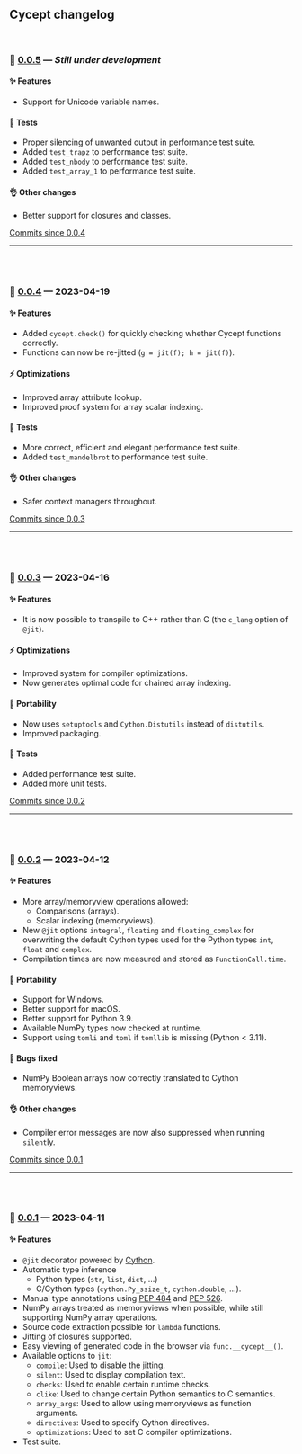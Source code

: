 ## Cycept changelog

<br/>

### 🚀 [0.0.5](https://github.com/jmd-dk/cycept/releases/tag/v0.0.5) — *Still under development*

#### ✨ Features
- Support for Unicode variable names.

#### 🤖 Tests
- Proper silencing of unwanted output in performance test suite.
- Added `test_trapz` to performance test suite.
- Added `test_nbody` to performance test suite.
- Added `test_array_1` to performance test suite.

#### 👌 Other changes
- Better support for closures and classes.

[Commits since 0.0.4](https://github.com/jmd-dk/cycept/compare/v0.0.4...main)

---
<br/><br/>


### 🚀 [0.0.4](https://github.com/jmd-dk/cycept/releases/tag/v0.0.4) — 2023-04-19

#### ✨ Features
- Added `cycept.check()` for quickly checking
  whether Cycept functions correctly.
- Functions can now be re-jitted (`g = jit(f); h = jit(f)`).

#### ⚡ Optimizations
- Improved array attribute lookup.
- Improved proof system for array scalar indexing.

#### 🤖 Tests
- More correct, efficient and elegant performance test suite.
- Added `test_mandelbrot` to performance test suite.

#### 👌 Other changes
- Safer context managers throughout.

[Commits since 0.0.3](https://github.com/jmd-dk/cycept/compare/v0.0.3...v0.0.4)

---
<br/><br/>


### 🚀 [0.0.3](https://github.com/jmd-dk/cycept/releases/tag/v0.0.3) — 2023-04-16

#### ✨ Features
- It is now possible to transpile to C++ rather than C
  (the `c_lang` option of `@jit`).

#### ⚡ Optimizations
- Improved system for compiler optimizations.
- Now generates optimal code for chained array indexing.

#### 🔧 Portability
- Now uses `setuptools` and `Cython.Distutils` instead of `distutils`.
- Improved packaging.

#### 🤖 Tests
- Added performance test suite.
- Added more unit tests.

[Commits since 0.0.2](https://github.com/jmd-dk/cycept/compare/v0.0.2...v0.0.3)

---
<br/><br/>


### 🚀 [0.0.2](https://github.com/jmd-dk/cycept/releases/tag/v0.0.2) — 2023-04-12

#### ✨ Features
- More array/memoryview operations allowed:
  - Comparisons (arrays).
  - Scalar indexing (memoryviews).
- New `@jit` options `integral`, `floating` and `floating_complex` for
  overwriting the default Cython types used for the Python types `int`,
  `float` and `complex`.
- Compilation times are now measured and stored as `FunctionCall.time`.

#### 🔧 Portability
- Support for Windows.
- Better support for macOS.
- Better support for Python 3.9.
- Available NumPy types now checked at runtime.
- Support using `tomli` and `toml` if `tomllib` is missing (Python < 3.11).

#### 🐛 Bugs fixed
- NumPy Boolean arrays now correctly translated to Cython memoryviews.

#### 👌 Other changes
- Compiler error messages are now also suppressed when running `silent`ly.

[Commits since 0.0.1](https://github.com/jmd-dk/cycept/compare/v0.0.1...v0.0.2)

---
<br/><br/>


### 🚀 [0.0.1](https://github.com/jmd-dk/cycept/releases/tag/v0.0.1) — 2023-04-11

#### ✨ Features
- `@jit` decorator powered by [Cython](https://cython.org/).
- Automatic type inference
  - Python types (`str`, `list`, `dict`, ...)
  - C/Cython types (`cython.Py_ssize_t`, `cython.double`, ...).
- Manual type annotations using [PEP 484](https://peps.python.org/pep-0484/)
  and [PEP 526](https://peps.python.org/pep-0526/).
- NumPy arrays treated as memoryviews when possible, while still supporting
  NumPy array operations.
- Source code extraction possible for `lambda` functions.
- Jitting of closures supported.
- Easy viewing of generated code in the browser via `func.__cycept__()`.
- Available options to `jit`:
  - `compile`: Used to disable the jitting.
  - `silent`: Used to display compilation text.
  - `checks`: Used to enable certain runtime checks.
  - `clike`: Used to change certain Python semantics to C semantics.
  - `array_args`: Used to allow using memoryviews as function arguments.
  - `directives`: Used to specify Cython directives.
  - `optimizations`: Used to set C compiler optimizations.
- Test suite.

